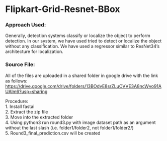 # Flipkart-Grid-Resnet-BBox

### Approach Used:  
Generally, detection systems classify or localize the object to perform detection. In our system, we have used tried to detect or localize the object without any classification.
We have used a regressor similar to ResNet34’s architecture for localization.


### Source File:  
All of the files are uploaded in a shared folder in google drive with the link as follows:
https://drive.google.com/drive/folders/13BOdvE8srZLuOVVE3A8ncWvo91AUAlm6?usp=sharing

Procedure:  
    1. Install fastai  
    2. Extract the zip file  
    3. Move into the extracted folder  
    4. Using python3 run round3.py with image dataset path as an argument without the last slash (i.e. folder1/folder2, not folder1/folder2/)  
    5. Round3_final_prediction.csv will be created  

